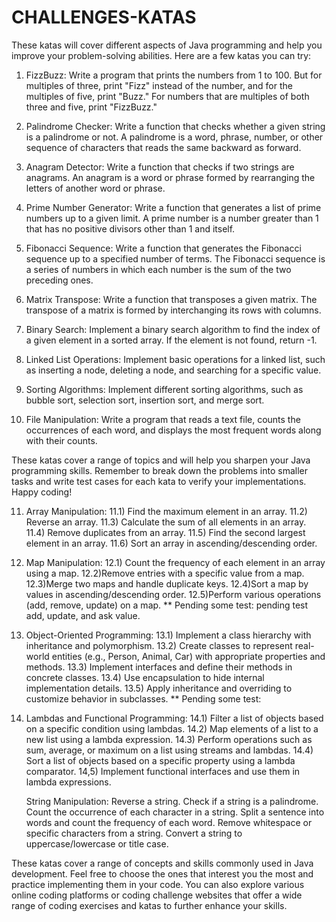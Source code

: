 # CHALLENGES-KATAS

These katas will cover different aspects of Java programming and help you improve your problem-solving abilities. Here are a few katas you can try:

1)	FizzBuzz:
    Write a program that prints the numbers from 1 to 100. But for multiples of three, print "Fizz" instead of the number, and for the multiples of five, print "Buzz." For numbers that are multiples of both three and five, print "FizzBuzz."

2)	Palindrome Checker:
    Write a function that checks whether a given string is a palindrome or not. A palindrome is a word, phrase, number, or other sequence of characters that reads the same backward as forward.

3)	Anagram Detector:
    Write a function that checks if two strings are anagrams. An anagram is a word or phrase formed by rearranging the letters of another word or phrase.

4)  Prime Number Generator:
    Write a function that generates a list of prime numbers up to a given limit. A prime number is a number greater than 1 that has no positive divisors other than 1 and itself.

5)  Fibonacci Sequence:
    Write a function that generates the Fibonacci sequence up to a specified number of terms. The Fibonacci sequence is a series of numbers in which each number is the sum of the two preceding ones.

6)  Matrix Transpose:
    Write a function that transposes a given matrix. The transpose of a matrix is formed by interchanging its rows with columns.

7)  Binary Search:
    Implement a binary search algorithm to find the index of a given element in a sorted array. If the element is not found, return -1.

8)  Linked List Operations:
    Implement basic operations for a linked list, such as inserting a node, deleting a node, and searching for a specific value.

9)  Sorting Algorithms:
    Implement different sorting algorithms, such as bubble sort, selection sort, insertion sort, and merge sort.

10) File Manipulation:
    Write a program that reads a text file, counts the occurrences of each word, and displays the most frequent words along with their counts.

These katas cover a range of topics and will help you sharpen your Java programming skills. Remember to break down the problems into smaller tasks and write test cases for each kata to verify your implementations. Happy coding!

11)  Array Manipulation:
        11.1) Find the maximum element in an array.
        11.2) Reverse an array.
        11.3) Calculate the sum of all elements in an array.
        11.4) Remove duplicates from an array.
        11.5) Find the second largest element in an array.
        11.6) Sort an array in ascending/descending order.

12) Map Manipulation:
        12.1) Count the frequency of each element in an array using a map.
        12.2)Remove entries with a specific value from a map.
        12.3)Merge two maps and handle duplicate keys.
        12.4)Sort a map by values in ascending/descending order.
        12.5)Perform various operations (add, remove, update) on a map.
        ** Pending some test:  pending test add, update, and ask value.


13) Object-Oriented Programming:
        13.1) Implement a class hierarchy with inheritance and polymorphism. 
        13.2) Create classes to represent real-world entities (e.g., Person, Animal, Car) with appropriate properties and methods.
        13.3) Implement interfaces and define their methods in concrete classes.
        13.4) Use encapsulation to hide internal implementation details.
        13.5) Apply inheritance and overriding to customize behavior in subclasses.
        ** Pending some test: 

14) Lambdas and Functional Programming:
        14.1) Filter a list of objects based on a specific condition using lambdas.
        14.2) Map elements of a list to a new list using a lambda expression.
        14.3) Perform operations such as sum, average, or maximum on a list using streams and lambdas.
        14.4) Sort a list of objects based on a specific property using a lambda comparator.
        14,5) Implement functional interfaces and use them in lambda expressions.

    String Manipulation:
        Reverse a string.
        Check if a string is a palindrome.
        Count the occurrence of each character in a string.
        Split a sentence into words and count the frequency of each word.
        Remove whitespace or specific characters from a string.
        Convert a string to uppercase/lowercase or title case.

These katas cover a range of concepts and skills commonly used in Java development. Feel free to choose the ones that interest you the most and practice implementing them in your code. You can also explore various online coding platforms or coding challenge websites that offer a wide range of coding exercises and katas to further enhance your skills.
